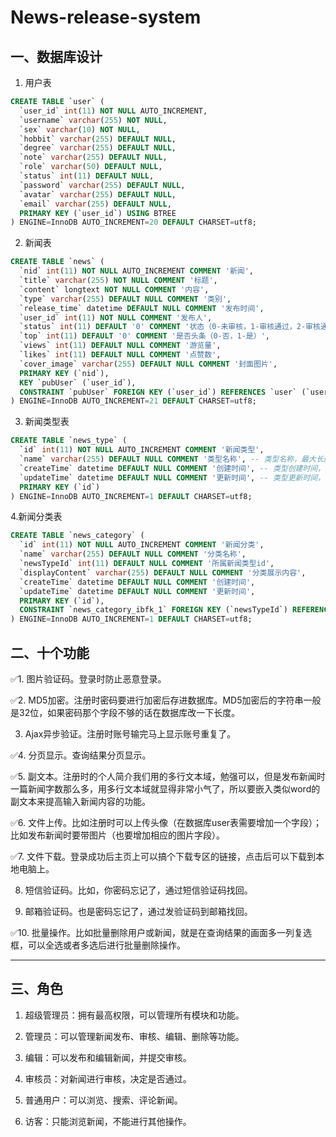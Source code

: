 # News-release-system
## 一、数据库设计

1. 用户表

```sql
CREATE TABLE `user` (
  `user_id` int(11) NOT NULL AUTO_INCREMENT,
  `username` varchar(255) NOT NULL,
  `sex` varchar(10) NOT NULL,
  `hobbit` varchar(255) DEFAULT NULL,
  `degree` varchar(255) DEFAULT NULL,
  `note` varchar(255) DEFAULT NULL,
  `role` varchar(50) DEFAULT NULL,
  `status` int(11) DEFAULT NULL,
  `password` varchar(255) DEFAULT NULL,
  `avatar` varchar(255) DEFAULT NULL,
  `email` varchar(255) DEFAULT NULL,
  PRIMARY KEY (`user_id`) USING BTREE
) ENGINE=InnoDB AUTO_INCREMENT=20 DEFAULT CHARSET=utf8;
```

2. 新闻表

```sql
CREATE TABLE `news` (
  `nid` int(11) NOT NULL AUTO_INCREMENT COMMENT '新闻',
  `title` varchar(255) NOT NULL COMMENT '标题',
  `content` longtext NOT NULL COMMENT '内容',
  `type` varchar(255) DEFAULT NULL COMMENT '类别',
  `release_time` datetime DEFAULT NULL COMMENT '发布时间',
  `user_id` int(11) NOT NULL COMMENT '发布人',
  `status` int(11) DEFAULT '0' COMMENT '状态（0-未审核，1-审核通过，2-审核通过）',
  `top` int(11) DEFAULT '0' COMMENT '是否头条（0-否，1-是）',
  `views` int(11) DEFAULT NULL COMMENT '游览量',
  `likes` int(11) DEFAULT NULL COMMENT '点赞数',
  `cover_image` varchar(255) DEFAULT NULL COMMENT '封面图片',
  PRIMARY KEY (`nid`),
  KEY `pubUser` (`user_id`),
  CONSTRAINT `pubUser` FOREIGN KEY (`user_id`) REFERENCES `user` (`user_id`)
) ENGINE=InnoDB AUTO_INCREMENT=21 DEFAULT CHARSET=utf8;
```

3. 新闻类型表

```sql
CREATE TABLE `news_type` (
  `id` int(11) NOT NULL AUTO_INCREMENT COMMENT '新闻类型',
  `name` varchar(255) DEFAULT NULL COMMENT '类型名称', -- 类型名称，最大长度为 255，表示该类型的名字
  `createTime` datetime DEFAULT NULL COMMENT '创建时间', -- 类型创建时间，日期时间格式，记录该类型数据入库的时间
  `updateTime` datetime DEFAULT NULL COMMENT '更新时间', -- 类型更新时间，日期时间格式，记录该类型数据最后一次更新的时间
  PRIMARY KEY (`id`)
) ENGINE=InnoDB AUTO_INCREMENT=1 DEFAULT CHARSET=utf8;
```

4.新闻分类表

```sql
CREATE TABLE `news_category` (
  `id` int(11) NOT NULL AUTO_INCREMENT COMMENT '新闻分类',
  `name` varchar(255) DEFAULT NULL COMMENT '分类名称',
  `newsTypeId` int(11) DEFAULT NULL COMMENT '所属新闻类型id',
  `displayContent` varchar(255) DEFAULT NULL COMMENT '分类展示内容',
  `createTime` datetime DEFAULT NULL COMMENT '创建时间',
  `updateTime` datetime DEFAULT NULL COMMENT '更新时间',
  PRIMARY KEY (`id`),
  CONSTRAINT `news_category_ibfk_1` FOREIGN KEY (`newsTypeId`) REFERENCES `news_type` (`id`)
) ENGINE=InnoDB AUTO_INCREMENT=1 DEFAULT CHARSET=utf8;
```





## 二、十个功能

✅1. 图片验证码。登录时防止恶意登录。

✅2. MD5加密。注册时密码要进行加密后存进数据库。MD5加密后的字符串一般是32位，如果密码那个字段不够的话在数据库改一下长度。

3. Ajax异步验证。注册时账号输完马上显示账号重复了。

✅4. 分页显示。查询结果分页显示。

✅5. 副文本。注册时的个人简介我们用的多行文本域，勉强可以，但是发布新闻时一篇新闻字数那么多，用多行文本域就显得非常小气了，所以要嵌入类似word的副文本来提高输入新闻内容的功能。

✅6. 文件上传。比如注册时可以上传头像（在数据库user表需要增加一个字段）；比如发布新闻时要带图片（也要增加相应的图片字段）。

✅7. 文件下载。登录成功后主页上可以搞个下载专区的链接，点击后可以下载到本地电脑上。

8. 短信验证码。比如，你密码忘记了，通过短信验证码找回。

9. 邮箱验证码。也是密码忘记了，通过发验证码到邮箱找回。

✅10. 批量操作。比如批量删除用户或新闻，就是在查询结果的画面多一列复选框，可以全选或者多选后进行批量删除操作。

------

## 三、角色

1. 超级管理员：拥有最高权限，可以管理所有模块和功能。

2. 管理员：可以管理新闻发布、审核、编辑、删除等功能。

3. 编辑：可以发布和编辑新闻，并提交审核。

4. 审核员：对新闻进行审核，决定是否通过。

   

5. 普通用户：可以浏览、搜索、评论新闻。

6. 访客：只能浏览新闻，不能进行其他操作。
